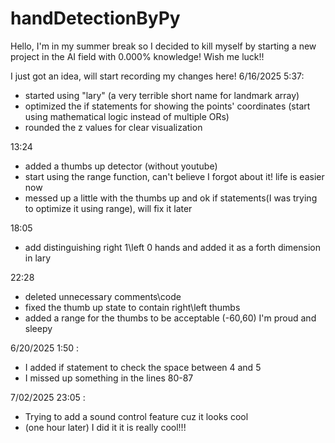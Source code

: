 # handDetectionByPy
Hello, I'm in my summer break so I decided to kill myself by starting a new project in the AI field with 0.000% knowledge! Wish me luck!!


I just got an idea, will start recording my changes here!
6/16/2025 5:37:

- started using "lary" (a very terrible short name for landmark array\)
- optimized the if statements for showing the points' coordinates (start using mathematical logic instead of multiple ORs)
- rounded the z values for clear visualization

13:24
- added a thumbs up detector (without youtube)
- start  using the range function, can't believe I forgot about it! life is easier now
- messed up a little with the thumbs up and ok if statements(I was trying to optimize it using range), will fix it later

18:05
- add distinguishing right 1\left 0 hands and added it as a forth dimension in lary

22:28
- deleted unnecessary comments\code
- fixed the thumb up state to contain right\left thumbs
- added a range for the thumbs to be acceptable (-60,60)
I'm proud and sleepy

6/20/2025 1:50 :
- I added if statement to check the space between 4 and 5
- I missed up something in the lines 80-87 

7/02/2025 23:05 :
- Trying to add a sound control feature cuz it looks cool
- (one hour later) I did it it is really cool!!!
